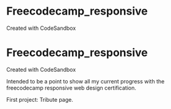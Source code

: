 # Freecodecamp_responsive
Created with CodeSandbox


# Freecodecamp_responsive

Created with CodeSandbox

Intended to be a point to show all my current progress with the freecodecamp responsive web design certification.

First project: Tribute page.
